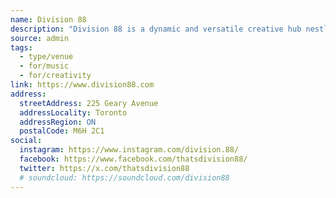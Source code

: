 ```yaml
---
name: Division 88
description: "Division 88 is a dynamic and versatile creative hub nestled in the trendy Geary Strip, offering fully customizable sets for artists, musicians, podcasters, and creatives of all kinds. From live music events to quirky themed gatherings, it's the space where imagination thrives and anything can happen."
source: admin
tags:
  - type/venue
  - for/music
  - for/creativity
link: https://www.division88.com
address:
  streetAddress: 225 Geary Avenue
  addressLocality: Toronto
  addressRegion: ON
  postalCode: M6H 2C1
social:
  instagram: https://www.instagram.com/division.88/
  facebook: https://www.facebook.com/thatsdivision88/
  twitter: https://x.com/thatsdivision88
  # soundcloud: https://soundcloud.com/division88
---
```

